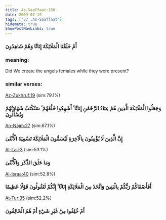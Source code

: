 ```yaml
---
title: As-Saaffaat:150
date: 2009-07-19
tags: ["37 .As-Saaffaat"]
hidemeta: true 
ShowPostNavLinks: true 
---
```

### أَمْ خَلَقْنَا الْمَلَائِكَةَ إِنَاثًا وَهُمْ شَاهِدُونَ
### meaning: 
Did We create the angels females while they were present?
### similar verses: 

[Az-Zukhruf:19](/43/19) (sim:79.1%)

### وَجَعَلُوا الْمَلَائِكَةَ الَّذِينَ هُمْ عِبَادُ الرَّحْمَٰنِ إِنَاثًا ۚ أَشَهِدُوا خَلْقَهُمْ ۚ سَتُكْتَبُ شَهَادَتُهُمْ وَيُسْأَلُونَ

[An-Najm:27](/53/27) (sim:67.1%)

### إِنَّ الَّذِينَ لَا يُؤْمِنُونَ بِالْآخِرَةِ لَيُسَمُّونَ الْمَلَائِكَةَ تَسْمِيَةَ الْأُنْثَىٰ

[Al-Lail:3](/92/3) (sim:53.1%)

### وَمَا خَلَقَ الذَّكَرَ وَالْأُنْثَىٰ

[Al-Israa:40](/17/40) (sim:52.8%)

### أَفَأَصْفَاكُمْ رَبُّكُمْ بِالْبَنِينَ وَاتَّخَذَ مِنَ الْمَلَائِكَةِ إِنَاثًا ۚ إِنَّكُمْ لَتَقُولُونَ قَوْلًا عَظِيمًا

[At-Tur:35](/52/35) (sim:52.2%)

### أَمْ خُلِقُوا مِنْ غَيْرِ شَيْءٍ أَمْ هُمُ الْخَالِقُونَ

